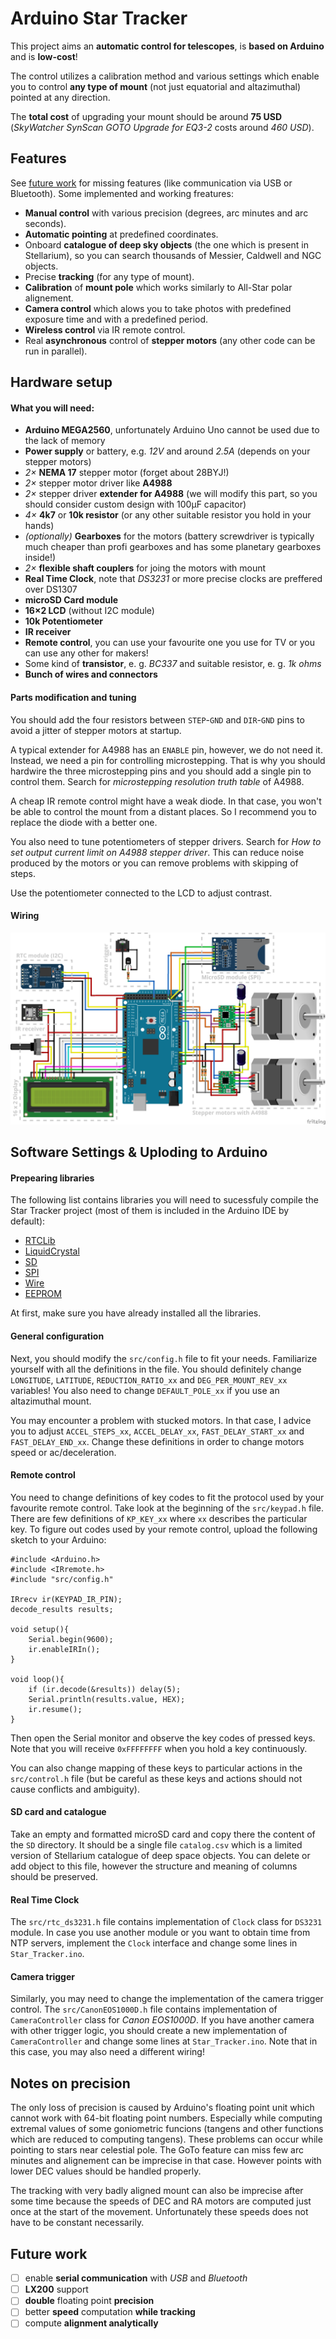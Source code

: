 # Arduino Star Tracker

This project aims an **automatic control for telescopes**, is **based on Arduino** and is **low-cost**!

The control utilizes a calibration method and various settings which enable you to control **any type of mount** (not just equatorial and altazimuthal) pointed at any direction.

The **total cost** of upgrading your mount should be around **75 USD** (*SkyWatcher SynScan GOTO Upgrade for EQ3-2* costs around *460 USD*).

## Features

See [future work](#future-work) for missing features (like communication via USB or Bluetooth). Some implemented and working freatures:

* **Manual control** with various precision (degrees, arc minutes and arc seconds).
* **Automatic pointing** at predefined coordinates.
* Onboard **catalogue of deep sky objects** (the one which is present in Stellarium), so you can search thousands of Messier, Caldwell and NGC objects.
* Precise **tracking** (for any type of mount).
* **Calibration** of **mount pole** which works similarly to All-Star polar alignement.
* **Camera control** which alows you to take photos with predefined exposure time and with a predefined period.
* **Wireless control** via IR remote control.
* Real **asynchronous** control of **stepper motors** (any other code can be run in parallel). 

## Hardware setup

#### What you will need:
* **Arduino MEGA2560**, unfortunately Arduino Uno cannot be used due to the lack of memory
* **Power supply** or battery, e.g. *12V* and around *2.5A* (depends on your stepper motors)
* *2×* **NEMA 17** stepper motor (forget about 28BYJ!)
* *2×* stepper motor driver like **A4988**
* *2×* stepper driver **extender for A4988** (we will modify this part, so you should consider custom design with 100μF capacitor)
* *4×* **4k7** or **10k resistor** (or any other suitable resistor you hold in your hands)
* *(optionally)* **Gearboxes** for the motors (battery screwdriver is typically much cheaper than profi gearboxes and has some planetary gearboxes inside!)
* *2×* **flexible shaft couplers** for joing the motors with mount
* **Real Time Clock**, note that *DS3231* or more precise clocks are preffered over DS1307 
* **microSD Card module**
* **16×2 LCD** (without I2C module)
* **10k Potentiometer**
* **IR receiver**
* **Remote control**, you can use your favourite one you use for TV or you can use any other for makers! 
* Some kind of **transistor**, e. g. *BC337* and suitable resistor, e. g. *1k ohms* 
* **Bunch of wires and connectors**

#### Parts modification and tuning

You should add the four resistors between `STEP`-`GND` and `DIR`-`GND` pins to avoid a jitter of stepper motors at startup. 

A typical extender for A4988 has an `ENABLE` pin, however, we do not need it. Instead, we need a pin for controlling microstepping. That is why you should hardwire the three microstepping pins and you should add a single pin to control them. Search for *microstepping resolution truth table* of A4988.

A cheap IR remote control might have a weak diode. In that case, you won't be able to control the mount from a distant places. So I recommend you to replace the diode with a better one.  

You also need to tune potentiometers of stepper drivers. Search for *How to set output current limit on A4988 stepper driver*. This can reduce noise produced by the motors or you can remove problems with skipping of steps. 

Use the potentiometer connected to the LCD to adjust contrast.

#### Wiring

![Wiring diagram](_img/wiring.png)

## Software Settings & Uploding to Arduino

#### Prepearing libraries

The following list contains libraries you will need to sucessfuly compile the Star Tracker project (most of them is included in the Arduino IDE by default):

* [RTCLib](https://github.com/adafruit/RTClib)
* [LiquidCrystal](https://github.com/arduino-libraries/LiquidCrystal)
* [SD](https://github.com/arduino-libraries/SD)
* [SPI](https://www.arduino.cc/en/Reference/SPI)
* [Wire](https://www.arduino.cc/en/Reference/Wire)
* [EEPROM](https://www.arduino.cc/en/Reference/EEPROM)

At first, make sure you have already installed all the libraries.

#### General configuration

Next, you should modify the `src/config.h` file to fit your needs. Familiarize yourself with all the definitions in the file. You should definitely change `LONGITUDE`, `LATITUDE`, `REDUCTION_RATIO_xx` and `DEG_PER_MOUNT_REV_xx` variables! You   also need to change `DEFAULT_POLE_xx` if you use an altazimuthal mount.

You may encounter a problem with stucked motors. In that case, I advice you to adjust `ACCEL_STEPS_xx`, `ACCEL_DELAY_xx`, `FAST_DELAY_START_xx` and `FAST_DELAY_END_xx`. Change these definitions in order to change motors speed or ac/deceleration.

#### Remote control

You need to change definitions of key codes to fit the protocol used by your favourite remote control. Take look at the beginning of the `src/keypad.h` file. There are few definitions of `KP_KEY_xx` where `xx` describes the particular key. To figure out codes used by your remote control, upload the following sketch to your Arduino:

```
#include <Arduino.h>
#include <IRremote.h>
#include "src/config.h"

IRrecv ir(KEYPAD_IR_PIN);
decode_results results;

void setup(){
    Serial.begin(9600);
    ir.enableIRIn();
}

void loop(){
    if (ir.decode(&results)) delay(5);
    Serial.println(results.value, HEX);
    ir.resume();
}
```

Then open the Serial monitor and observe the key codes of pressed keys. Note that you will receive `0xFFFFFFFF` when you hold a key continuously.

You can also change mapping of these keys to particular actions in the `src/control.h` file (but be careful as these keys and actions should not cause conflicts and ambiguity).

#### SD card and catalogue

Take an empty and formatted microSD card and copy there the content of the `SD` directory. It should be a single file `catalog.csv` which is a limited version of Stellarium catalogue of deep space objects. You can delete or add object to this file, however the structure and meaning of columns should be preserved.

#### Real Time Clock

The `src/rtc_ds3231.h` file contains implementation of `Clock` class for `DS3231` module. In case you use another module or you want to obtain time from NTP servers, implement the `Clock` interface and change some lines in `Star_Tracker.ino`.

#### Camera trigger

Similarly, you may need to change the implementation of the camera trigger control. The `src/CanonEOS1000D.h` file contains implementation of `CameraController` class for *Canon EOS1000D*. If you have another camera with other trigger logic, you should create a new implementation of `CameraController` and change some lines at `Star_Tracker.ino`. Note that in this case, you may also need a different wiring!

## Notes on precision

The only loss of precision is caused by Arduino's floating point unit which cannot work with 64-bit floating point numbers. Especially while computing extremal values of some goniometric funcions (tangens and other functions which are reduced to computing tangens). These problems can occur while pointing to stars near celestial pole. The GoTo feature can miss few arc minutes and alignement can be imprecise in that case. However points with lower DEC values should be handled properly.  

The tracking with very badly aligned mount can also be imprecise after some time because the speeds of DEC and RA motors are computed just once at the start of the movement. Unfortunately these speeds does not have to be constant necessarily.

## Future work

- [ ] enable **serial communication** with *USB* and *Bluetooth*
- [ ] **LX200** support
- [ ]  **double** floating point **precision** 
- [ ]  better **speed** computation **while tracking**
- [ ]  compute **alignment analytically**